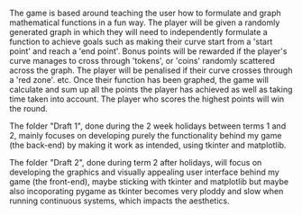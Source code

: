 The game is based around teaching the user how to formulate and graph mathematical functions in a fun way. The player will be given a randomly generated graph in which they will need to independently formulate a function to achieve goals such as making their curve start from a 'start point' and reach a 'end point'. Bonus points will be rewarded if the player's curve manages to cross through 'tokens', or 'coins' randomly scattered across the graph. The player will be penalised if their curve crosses through a 'red zone'. etc. Once their function has been graphed, the game will calculate and sum up all the points the player has achieved as well as taking time taken into account. The player who scores the highest points will win the round. 

The folder "Draft 1", done during the 2 week holidays between terms 1 and 2, mainly focuses on developing purely the functionality behind my game (the back-end) by making it work as intended, using tkinter and matplotlib. 

The folder "Draft 2", done during term 2 after holidays, will focus on developing the graphics and visually appealing user interface behind my game (the front-end), maybe sticking with tkinter and matplotlib but maybe also incoporating pygame as tkinter becomes very ploddy and slow when running continuous systems, which impacts the aesthetics.
